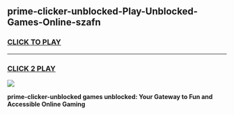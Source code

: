 
## prime-clicker-unblocked-Play-Unblocked-Games-Online-szafn
<h3>
<a href="https://premium76.site?title=prime-clicker-unblocked&ref=25A">CLICK TO PLAY</a></h3>
<hr>

<h3>
<a href="https://premium76.site?title=prime-clicker-unblocked&ref=25A">CLICK 2 PLAY</a>
  
</h3>

<a href="https://premium76.site?title=prime-clicker-unblocked&ref=25A"><img src="https://clearcache.store/games.png"></a>


**prime-clicker-unblocked games unblocked: Your Gateway to Fun and Accessible Online Gaming**
